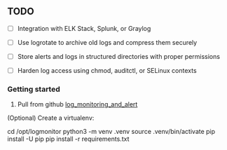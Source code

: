 

## TODO
- [ ] Integration with ELK Stack, Splunk, or Graylog
- [ ] Use logrotate to archive old logs and compress them securely
- [ ] Store alerts and logs in structured directories with proper permissions
- [ ] Harden log access using chmod, auditctl, or SELinux contexts


### Getting started

1. Pull from github [log_monitoring_and_alert](https://github.com/Adhik-6/log-monitor-alert)




(Optional) Create a virtualenv:

cd /opt/logmonitor
python3 -m venv .venv
source .venv/bin/activate
pip install -U pip
pip install -r requirements.txt  